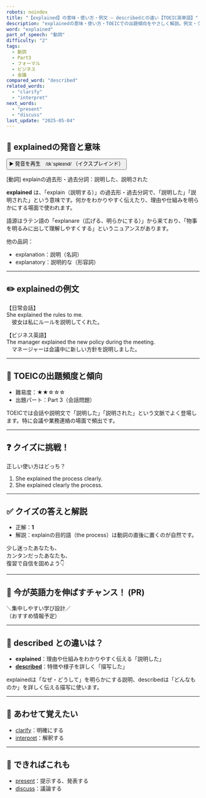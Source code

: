 ```yaml
---
robots: noindex
title: "【explained】の意味・使い方・例文 ― describedとの違い【TOEIC英単語】"
description: "explainedの意味・使い方・TOEICでの出題傾向をやさしく解説。例文・クイズ付きでdescribedとの違いもわかりやすく学べます。"
word: "explained"
part_of_speech: "動詞"
difficulty: "2"
tags:
  - 動詞
  - Part3
  - フォーマル
  - ビジネス
  - 会議
compared_word: "described"
related_words:
  - "clarify"
  - "interpret"
next_words:
  - "present"
  - "discuss"
last_update: "2025-05-04"
---
```


## 🔰 explainedの発音と意味

<button class="play-audio" onclick="playTTS('explained')">
  <span class="play-audio-main">
    ▶️ 発音を再生　/ɪkˈspleɪnd/
  </span>
  <span class="play-audio-sub">
    （イクスプレインド）
  </span>
</button>

[動詞] explainの過去形・過去分詞：説明した、説明された

**explained** は、「explain（説明する）」の過去形・過去分詞で、「説明した」「説明された」という意味です。何かをわかりやすく伝えたり、理由や仕組みを明らかにする場面で使われます。

語源はラテン語の「explanare（広げる、明らかにする）」から来ており、「物事を明るみに出して理解しやすくする」というニュアンスがあります。

他の品詞：  
- explanation：説明（名詞）
- explanatory：説明的な（形容詞）

---

## ✏️ explainedの例文

【日常会話】  
She explained the rules to me.  
　彼女は私にルールを説明してくれた。

【ビジネス英語】  
The manager explained the new policy during the meeting.  
　マネージャーは会議中に新しい方針を説明しました。

---

## 🎯 TOEICの出題頻度と傾向

- 難易度：★★☆☆☆
- 出題パート：Part 3（会話問題）

TOEICでは会話や説明文で「説明した」「説明された」という文脈でよく登場します。特に会議や業務連絡の場面で頻出です。

---

## ❓ クイズに挑戦！

正しい使い方はどっち？

1. She explained the process clearly.  
2. She explained clearly the process.

---

## ✅ クイズの答えと解説

- 正解：**1**
- 解説：explainの目的語（the process）は動詞の直後に置くのが自然です。

少し迷ったあなたも、  
カンタンだったあなたも、  
復習で自信を固めよう👇️

---

## 🚀 今が英語力を伸ばすチャンス！ (PR)

<div class="info-center">
＼集中しやすい学び設計／<br>  
（おすすめ情報予定）
</div>

---

## 🤔  described との違いは？

- **explained**：理由や仕組みをわかりやすく伝える「説明した」
- **[described](/described)**：特徴や様子を詳しく「描写した」

explainedは「なぜ・どうして」を明らかにする説明、describedは「どんなものか」を詳しく伝える描写に使います。

---

## 🧩 あわせて覚えたい

- [clarify](/clarify)：明確にする
- [interpret](/interpret)：解釈する

---

## 📖 できればこれも

- [present](/present)：提示する、発表する
- [discuss](/discuss)：議論する

<!-- cvid: aid11_bid38 -->

